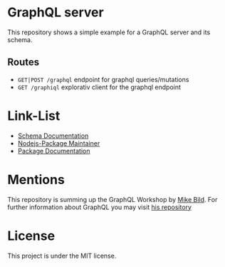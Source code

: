 # GraphQL server

This repository shows a simple example for a GraphQL server and its schema.

## Routes

- `GET|POST /graphql` endpoint for graphql queries/mutations
- `GET /graphiql` explorativ client for the graphql endpoint

# Link-List

- [Schema Documentation](http://graphql.org/learn/schema/)
- [Nodejs-Package Maintainer](http://dev.apollodata.com/)
- [Package Documentation](http://www.apollodata.com/)


# Mentions

This repository is summing up the GraphQL Workshop by [Mike Bild](https://github.com/MikeBild).
For further information about GraphQL you may visit [his repository](https://github.com/MikeBild/introduction-graphql)

# License

This project is under the MIT license.
